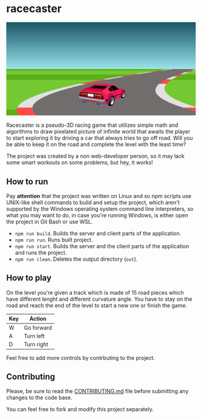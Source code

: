 # racecaster

![Screenshot showing the Racecaster game scene where a car takes a curve to the right.](https://github.com/detectivekaktus/racecaster/blob/main/img/racecaster_preview.png)

Racecaster is a pseudo-3D racing game that utilizes simple math and algorithms to draw pixelated picture of infinite world that awaits the player to start exploring it by driving a car that always tries to go off road. Will you be able to keep it on the road and complete the level with the least time?

The project was created by a non web-developer person, so it may lack some smart workouts on some problems, but hey, it works!

## How to run
Pay **attention** that the project was written on Linux and so npm scripts use UNIX-like shell commands to build and setup the project, which aren't supported by the Windows operating system command line interpreters, so what you may want to do, in case you're running Windows, is either open the project in Git Bash or use WSL.

* `npm run build`. Builds the server and client parts of the application.
* `npm run run`. Runs built project.
* `npm run start`. Builds the server and the client parts of the application and runs the project.
* `npm run clean`. Deletes the output directory (`out`).

## How to play
On the level you're given a track which is made of 15 road pieces which have different lenght and different curvature angle. You have to stay on the road and reach the end of the level to start a new one or finish the game.

| Key | Action |
| --- | ------ |
| W | Go forward |
| A | Turn left |
| D | Turn right |

Feel free to add more controls by contrbuting to the project.

## Contributing
Please, be sure to read the [CONTRIBUTING.md](https://github.com/detectivekaktus/racecaster/blob/main/CONTRUBUTING.md) file before submitting any changes to the code base.

You can feel free to fork and modify this project separately.

